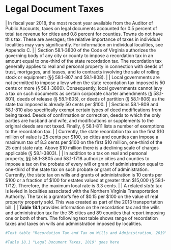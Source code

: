 # Legal Document Taxes

|   In fiscal  year  2018,  the  most  recent  year  available  from  the Auditor of Public Accounts, taxes on legal documents  accounted for 0.5 percent of total tax revenue for cities and 0.8 percent for counties. Towns do not have this tax. These are averages; the relative importance of taxes in individual localities may vary significantly. For information on individual localities, see Appendix C.
|
|   Section 58.1-3800 of the Code of Virginia authorizes the governing body of any city or county to impose a recordation tax in an amount equal to one-third of the state recordation tax. The recordation tax generally applies to real and personal property in connection with deeds of trust, mortgages, and leases, and to contracts involving the sale of rolling stock or equipment (§§ 58.1-807 and 58.1-808). 
|
|   Local governments are not permitted to impose a levy when the state recordation tax imposed is 50 cents or more (§  58.1-3800).  Consequently,  local  governments  cannot  levy a tax on such documents as certain corporate charter amendments (§ 58.1-801), deeds of release (§ 58.1-805), or deeds of partition (§ 58.1-806) as the state tax imposed is already 50 cents per $100. 
|
|   Sections  58.1-809 and 58.1-810 also specifically exempt certain types of deed modifications from being taxed. Deeds of confirmation or correction, deeds to which the only parties are husband and wife, and modifications or supplements to the  original  deeds  are  not  taxed.  Finally,  §  58.1-811  lists  a  number of exemptions to the recordation tax. 
|
|   Currently,  the  state  recordation  tax  on  the  first  \$10 million of value is 25 cents per \$100, so cities and counties can  impose  a  maximum  tax  of  8.3  cents  per  \$100  on  the  first \$10 million, one-third of the 25 cent state rate. Above $10 million there is a declining scale of charges applicable (§ 58.1-3803).
|
|   In  addition  to  a  tax  on  real  and  personal  property,  §§ 58.1-3805 and 58.1-1718 authorize cities and counties to  impose  a  tax  on  the  probate  of  every  will  or  grant  of  administration  equal  to  one-third  of  the  state  tax  on  such  probate or grant of administration. Currently, the state tax on wills and grants of administration is 10 cents per \$100 or a fraction of \$100 for estates valued at greater than $15,000 (§  58.1-1712).  Therefore,  the  maximum  local  rate  is 3.3 cents.
|
|   A  related  *state*  tax  is  levied  in  localities  associated  with  the  Northern  Virginia  Transportation  Authority.  The  tax is a grantor’s fee of \$0.15 per $100 on the value of real property property sold. This was created as part of the 2013 transportation bill.
|
|   **Table  18.1**  provides  information  on  the  recordation  tax  and  the  wills  and  administration  tax  for  the  35  cities  and 89 counties that report imposing one or both of them. The following text table shows range of recordation taxes and taxes on wills and administration imposed by localities. 


```r
#Text table "Recordation Tax and Tax on Wills and Administration, 2019" goes here

#Table 18.1 "Legal Document Taxes, 2019" goes here
```

